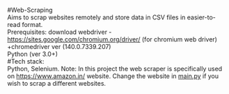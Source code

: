 #Web-Scraping  
Aims to scrap websites remotely and store data in CSV files in easier-to-read format.  
Prerequisites:
download webdriver - https://sites.google.com/chromium.org/driver/ (for chromium web driver)  
+chromedriver ver (140.0.7339.207)  
Python (ver 3.0+)  
#Tech stack:  
Python, Selenium.
Note:
In this project the web scraper is specifically used on https://www.amazon.in/ website. Change the website in [main.py](https://github.com/Anirudh2812/Web-Scraping/blob/main/main.py) if you wish to scrap a different websites.
